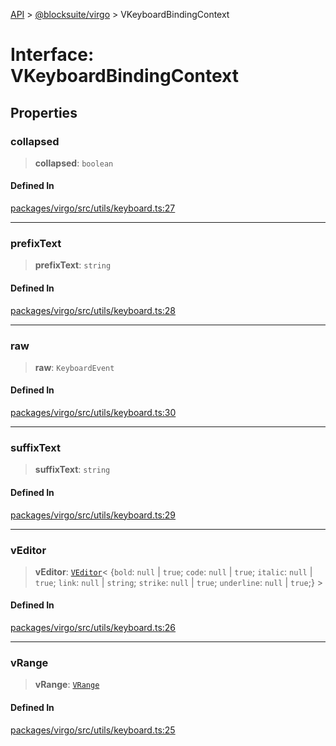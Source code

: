 [API](../../../index.md) > [@blocksuite/virgo](../index.md) > VKeyboardBindingContext

# Interface: VKeyboardBindingContext

## Properties

### collapsed

> **collapsed**: `boolean`

#### Defined In

[packages/virgo/src/utils/keyboard.ts:27](https://github.com/Saul-Mirone/blocksuite/blob/f2324b82e/packages/virgo/src/utils/keyboard.ts#L27)

***

### prefixText

> **prefixText**: `string`

#### Defined In

[packages/virgo/src/utils/keyboard.ts:28](https://github.com/Saul-Mirone/blocksuite/blob/f2324b82e/packages/virgo/src/utils/keyboard.ts#L28)

***

### raw

> **raw**: `KeyboardEvent`

#### Defined In

[packages/virgo/src/utils/keyboard.ts:30](https://github.com/Saul-Mirone/blocksuite/blob/f2324b82e/packages/virgo/src/utils/keyboard.ts#L30)

***

### suffixText

> **suffixText**: `string`

#### Defined In

[packages/virgo/src/utils/keyboard.ts:29](https://github.com/Saul-Mirone/blocksuite/blob/f2324b82e/packages/virgo/src/utils/keyboard.ts#L29)

***

### vEditor

> **vEditor**: [`VEditor`](../classes/class.VEditor.md)\< \{`bold`: `null` \| `true`; `code`: `null` \| `true`; `italic`: `null` \| `true`; `link`: `null` \| `string`; `strike`: `null` \| `true`; `underline`: `null` \| `true`;} \>

#### Defined In

[packages/virgo/src/utils/keyboard.ts:26](https://github.com/Saul-Mirone/blocksuite/blob/f2324b82e/packages/virgo/src/utils/keyboard.ts#L26)

***

### vRange

> **vRange**: [`VRange`](interface.VRange.md)

#### Defined In

[packages/virgo/src/utils/keyboard.ts:25](https://github.com/Saul-Mirone/blocksuite/blob/f2324b82e/packages/virgo/src/utils/keyboard.ts#L25)
